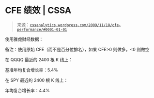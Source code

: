<!--yml

分类：未分类

日期：2024-05-12 18:41:58

-->

# CFE 绩效 | CSSA

> 来源：[`cssanalytics.wordpress.com/2009/11/18/cfe-performance/#0001-01-01`](https://cssanalytics.wordpress.com/2009/11/18/cfe-performance/#0001-01-01)

使用雅虎财经数据：

备注：使用原始 CFE（而不是百分位排名），如果 CFE>0 则做多，<0 则做空

在 QQQQ 最近的 2400 根 K 线上：

基准年均复合增长率：5.4%

在 SPY 最近的 2400 根 K 线上：

年均复合增长率：4.4%
